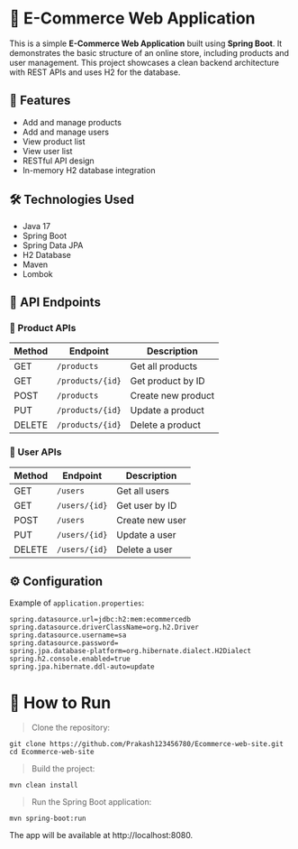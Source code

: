 # 🛒 E-Commerce Web Application

This is a simple **E-Commerce Web Application** built using **Spring Boot**. It demonstrates the basic structure of an online store, including products and user management. This project showcases a clean backend architecture with REST APIs and uses H2 for the database.

## 🚀 Features

- Add and manage products
- Add and manage users
- View product list
- View user list
- RESTful API design
- In-memory H2 database integration

## 🛠️ Technologies Used

- Java 17
- Spring Boot
- Spring Data JPA
- H2 Database
- Maven
- Lombok


## 📡 API Endpoints

### 🔹 Product APIs

| Method | Endpoint            | Description         |
|--------|---------------------|---------------------|
| GET    | `/products`         | Get all products    |
| GET    | `/products/{id}`    | Get product by ID   |
| POST   | `/products`         | Create new product  |
| PUT    | `/products/{id}`    | Update a product    |
| DELETE | `/products/{id}`    | Delete a product    |

### 🔹 User APIs

| Method | Endpoint         | Description        |
|--------|------------------|--------------------|
| GET    | `/users`         | Get all users      |
| GET    | `/users/{id}`    | Get user by ID     |
| POST   | `/users`         | Create new user    |
| PUT    | `/users/{id}`    | Update a user      |
| DELETE | `/users/{id}`    | Delete a user      |

## ⚙️ Configuration

Example of `application.properties`:

```properties
spring.datasource.url=jdbc:h2:mem:ecommercedb
spring.datasource.driverClassName=org.h2.Driver
spring.datasource.username=sa
spring.datasource.password=
spring.jpa.database-platform=org.hibernate.dialect.H2Dialect
spring.h2.console.enabled=true
spring.jpa.hibernate.ddl-auto=update
```
# 🧪 How to Run
> Clone the repository:
```
git clone https://github.com/Prakash123456780/Ecommerce-web-site.git
cd Ecommerce-web-site
```
> Build the project:
```
mvn clean install
```
> Run the Spring Boot application:
```
mvn spring-boot:run
```
The app will be available at http://localhost:8080.

